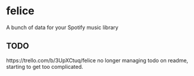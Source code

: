 # felice
A bunch of data for your Spotify music library <br>
<h2>TODO</h2>
https://trello.com/b/3UpXCtuq/felice
no longer managing todo on readme, starting to get too complicated.

